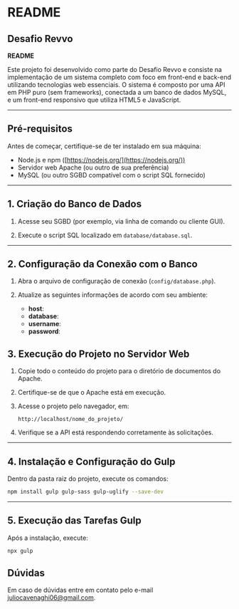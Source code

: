 # README #

## Desafio Revvo ##

**README**

Este projeto foi desenvolvido como parte do Desafio Revvo e consiste na implementação de um sistema completo com foco em front-end e back-end utilizando tecnologias web essenciais. O sistema é composto por uma API em PHP puro (sem frameworks), conectada a um banco de dados MySQL, e um front-end responsivo que utiliza HTML5 e JavaScript.

---

## Pré-requisitos

Antes de começar, certifique-se de ter instalado em sua máquina:

* Node.js e npm ([https://nodejs.org/](https://nodejs.org/))
* Servidor web Apache (ou outro de sua preferência)
* MySQL (ou outro SGBD compatível com o script SQL fornecido)

---

## 1. Criação do Banco de Dados

1. Acesse seu SGBD (por exemplo, via linha de comando ou cliente GUI).

2. Execute o script SQL localizado em `database/database.sql`.

---

## 2. Configuração da Conexão com o Banco

1. Abra o arquivo de configuração de conexão (`config/database.php`).

2. Atualize as seguintes informações de acordo com seu ambiente:

   * **host**:
   * **database**:
   * **username**:
   * **password**:

## 3. Execução do Projeto no Servidor Web

1. Copie todo o conteúdo do projeto para o diretório de documentos do Apache.

2. Certifique-se de que o Apache está em execução.

3. Acesse o projeto pelo navegador, em:

   ```
   http://localhost/nome_do_projeto/
   ```

4. Verifique se a API está respondendo corretamente às solicitações.

---

## 4. Instalação e Configuração do Gulp

Dentro da pasta raiz do projeto, execute os comandos:

```bash
npm install gulp gulp-sass gulp-uglify --save-dev
```

---

## 5. Execução das Tarefas Gulp

Após a instalação, execute:

```bash
npx gulp
```


## Dúvidas

Em caso de dúvidas entre em contato pelo e-mail juliocavenaghi06@gmail.com.
